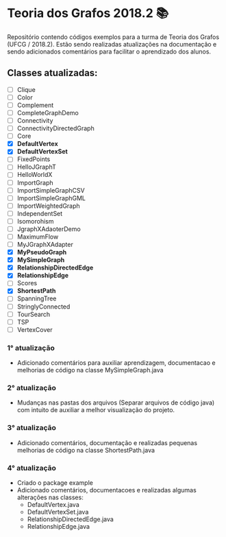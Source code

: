 # Teoria dos Grafos 2018.2 📚
Repositório contendo códigos exemplos para a turma de Teoria dos Grafos (UFCG / 2018.2). Estão sendo realizadas atualizações na documentação e sendo adicionados comentários para facilitar o aprendizado dos alunos.

## Classes atualizadas:

- [ ] Clique
- [ ] Color
- [ ] Complement
- [ ] CompleteGraphDemo
- [ ] Connectivity
- [ ] ConnectivityDirectedGraph
- [ ] Core
- [x] **DefaultVertex**
- [x] **DefaultVertexSet**
- [ ] FixedPoints
- [ ] HelloJGraphT
- [ ] HelloWorldX
- [ ] ImportGraph
- [ ] ImportSimpleGraphCSV
- [ ] ImportSimpleGraphGML
- [ ] ImportWeightedGraph
- [ ] IndependentSet
- [ ] Isomorohism
- [ ] JgraphXAdaoterDemo
- [ ] MaximumFlow
- [ ] MyJGraphXAdapter
- [x] **MyPseudoGraph**
- [x] **MySimpleGraph**
- [x] **RelationshipDirectedEdge**
- [x] **RelationshipEdge**
- [ ] Scores
- [x] **ShortestPath**
- [ ] SpanningTree
- [ ] StringlyConnected
- [ ] TourSearch
- [ ] TSP
- [ ] VertexCover

### 1° atualização

* Adicionado comentários para auxiliar aprendizagem, documentacao e melhorias de código na classe MySimpleGraph.java

### 2° atualização

* Mudanças nas pastas dos arquivos (Separar arquivos de código java) com intuito de auxiliar a melhor visualização do projeto.


### 3° atualização

* Adicionado comentários, documentação e realizadas pequenas melhorias de código na classe ShortestPath.java

### 4° atualização

* Criado o package example
* Adicionado comentários, documentacoes e realizadas algumas alterações nas classes:
  * DefaultVertex.java
  * DefaultVertexSet.java
  * RelationshipDirectedEdge.java
  * RelationshipEdge.java
